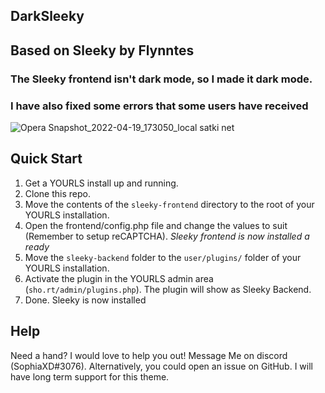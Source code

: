 ## DarkSleeky

## Based on Sleeky by Flynntes

### The Sleeky frontend isn't dark mode, so I made it dark mode.

### I have also fixed some errors that some users have received 

![Opera Snapshot_2022-04-19_173050_local satki net](https://user-images.githubusercontent.com/61561333/164122994-384b5b1f-d217-4aaf-9e7b-ef4c94139535.png)


## Quick Start
1. Get a YOURLS install up and running.
2. Clone this repo.
2. Move the contents of the `sleeky-frontend` directory to the root of your YOURLS installation.
3. Open the frontend/config.php file and change the values to suit (Remember to setup reCAPTCHA).
*Sleeky frontend is now installed a ready*
4. Move the `sleeky-backend` folder to the `user/plugins/` folder of your YOURLS installation.
5. Activate the plugin in the YOURLS admin area (`sho.rt/admin/plugins.php`). The plugin will show as Sleeky Backend.
6. Done. Sleeky is now installed


## Help
Need a hand? I would love to help you out! Message Me on discord (SophiaXD#3076). Alternatively, you could open an issue on GitHub.
I will have long term support for this theme.
